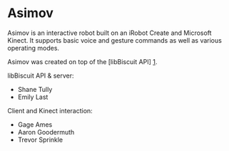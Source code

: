 Asimov
======

Asimov is an interactive robot built on an iRobot Create and Microsoft Kinect. It supports basic voice and gesture commands as well as various operating modes.

Asimov was created on top of the [libBiscuit API] [1].

libBiscuit API & server:
* Shane Tully
* Emily Last

Client and Kinect interaction:
* Gage Ames
* Aaron Goodermuth
* Trevor Sprinkle

[1]: https://github.com/shanet/libbiscuit "libBiscuit API"